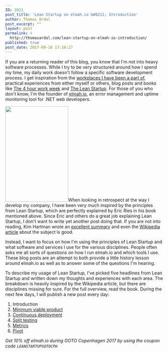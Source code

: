 ```yaml
---
ID: 2021
post_title: 'Lean Startup on elmah.io &#8211; Introduction'
author: Thomas Ardal
post_excerpt: ""
layout: post
permalink: >
  http://thomasardal.com/lean-startup-on-elmah-io-introduction/
published: true
post_date: 2017-09-10 17:16:27
---
```

If you are a returning reader of this blog, you know that I'm not into heavy software processes. While I try to be very structured around how I spend my time, my daily work doesn't follow a specific software development process. I get inspiration from the <a href="https://www.linkedin.com/in/thomasardal/" target="_blank">workplaces I have been a part of</a>, practical experiences from either myself or others, blog posts and books like <a href="https://fourhourworkweek.com/" target="_blank">The 4 hour work week</a> and <a href="http://theleanstartup.com/book" target="_blank">The Lean Startup</a>. For those of you who don't know, I'm the founder of <a href="https://elmah.io/">elmah.io</a>, an error management and uptime monitoring tool for .NET web developers.

<img src="http://thomasardal.com/wp-content/uploads/2017/09/Lean_Startup1.png" alt="" width="200" height="303" class="alignleft size-full wp-image-2024" />When looking in retrospect at the way I develop my company, I have been very much inspired by the principles from Lean Startup, which are perfectly explained by Eric Ries in his book mentioned above. Since Eric and others do a great job explaining Lean Startup, I don't want to write yet another post doing that. If you are not into reading, Kim Hartman wrote an <a href="http://www.kimhartman.se/wp-content/uploads/2013/10/the-lean-startup-summary.pdf" target="_blank">excellent summary</a> and even the <a href="https://en.wikipedia.org/wiki/Lean_startup" target="_blank">Wikipedia article</a> about the subject is good.

Instead, I want to focus on how I'm using the principles of Lean Startup and what software and services I use for the various disciplines. People often asks me all sorts of questions on how I run elmah.io and which tools I use. These blog posts are an attempt to both provide a little history lesson around elmah.io as well as to answer some of the questions I'm hearing.

To describe my usage of Lean Startup, I've picked five headlines from Lean Startup and written down my thoughts and experiences with each area. The breakdown is heavily inspired by the Wikipedia article, but there are disciplines missing for sure. For the full overview, read the book. During the next few days, I will publish a new post every day:

<ol>
<li>Introduction</li>
<li><a href="http://thomasardal.com/lean-startup-on-elmah-io-minimum-viable-product/">Minimum viable product</a></li>
<li><a href="http://thomasardal.com/lean-startup-on-elmah-io-continuous-deployment/">Continuous deployment</a></li>
<li><a href="http://thomasardal.com/lean-startup-on-elmah-io-split-testing/">Split testing</a></li>
<li><a href="http://thomasardal.com/lean-startup-on-elmah-io-metrics/">Metrics</a></li>
<li><a href="http://thomasardal.com/lean-startup-on-elmah-io-pivot/">Pivot</a></li>
</ol>

<em>Get 10% off elmah.io during GOTO Copenhagen 2017 by using the coupon code <code>LEANSTARTUPGOTOCPH</code></em>